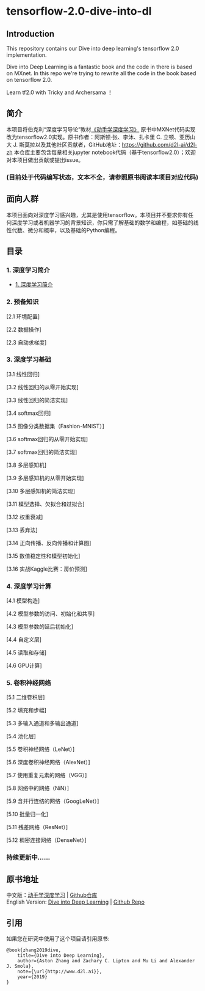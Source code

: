 # tensorflow-2.0-dive-into-dl

## Introduction
This repository contains our Dive into deep learning's tensorflow 2.0 implementation.

Dive into Deep Learning is a fantastic book and the code in there is based on MXnet.
In this repo we're trying to rewrite all the code in the book based on tensorflow 2.0.

Learn tf2.0 with Tricky and Archersama ！

## 简介

本项目将伯克利“深度学习导论”教材[《动手学深度学习》](http://zh.d2l.ai/) 原书中MXNet代码实现改为tensorflow2.0实现。原书作者：阿斯顿·张、李沐、扎卡里 C. 立顿、亚历山大 J. 斯莫拉以及其他社区贡献者，GitHub地址：https://github.com/d2l-ai/d2l-zh
本仓库主要包含每章相关jupyter notebook代码（基于tensorflow2.0）；欢迎对本项目做出贡献或提出issue。
### (目前处于代码编写状态，文本不全，请参照原书阅读本项目对应代码)

## 面向人群
本项目面向对深度学习感兴趣，尤其是使用tensorflow。本项目并不要求你有任何深度学习或者机器学习的背景知识，你只需了解基础的数学和编程，如基础的线性代数、微分和概率，以及基础的Python编程。

## 目录
### 1. 深度学习简介
* [1. 深度学习简介](tensorflow-2.0-dive-into-dl/docs/chapter01/deep-learning-intro.md)
### 2. 预备知识
[2.1 环境配置] 

[2.2 数据操作] 

[2.3 自动求梯度]

### 3. 深度学习基础
[3.1 线性回归]

[3.2 线性回归的从零开始实现]  

[3.3 线性回归的简洁实现] 

[3.4 softmax回归]  

[3.5 图像分类数据集（Fashion-MNIST）]  

[3.6 softmax回归的从零开始实现]  

[3.7 softmax回归的简洁实现]  

[3.8 多层感知机]   

[3.9 多层感知机的从零开始实现]

[3.10 多层感知机的简洁实现]  

[3.11 模型选择、欠拟合和过拟合]

[3.12 权重衰减]  

[3.13 丢弃法]  

[3.14 正向传播、反向传播和计算图] 

[3.15 数值稳定性和模型初始化]  

[3.16 实战Kaggle比赛：房价预测]  

### 4. 深度学习计算
[4.1 模型构造]   

[4.2 模型参数的访问、初始化和共享] 

[4.3 模型参数的延后初始化]  

[4.4 自定义层]   

[4.5 读取和存储] 

[4.6 GPU计算]  

### 5. 卷积神经网络
[5.1 二维卷积层]

[5.2 填充和步幅]

[5.3 多输入通道和多输出通道]

[5.4 池化层]

[5.5 卷积神经网络（LeNet）]

[5.6 深度卷积神经网络（AlexNet）]

[5.7 使用重复元素的网络（VGG）]

[5.8 网络中的网络（NiN）]

[5.9 含并行连结的网络（GoogLeNet）]

[5.10 批量归一化]

[5.11 残差网络（ResNet）]

[5.12 稠密连接网络（DenseNet）]

### 持续更新中......



## 原书地址
中文版：[动手学深度学习](https://zh.d2l.ai/) | [Github仓库](https://github.com/d2l-ai/d2l-zh)       
English Version: [Dive into Deep Learning](https://d2l.ai/) | [Github Repo](https://github.com/d2l-ai/d2l-en)


## 引用
如果您在研究中使用了这个项目请引用原书:
```
@book{zhang2019dive,
    title={Dive into Deep Learning},
    author={Aston Zhang and Zachary C. Lipton and Mu Li and Alexander J. Smola},
    note={\url{http://www.d2l.ai}},
    year={2019}
}
```

